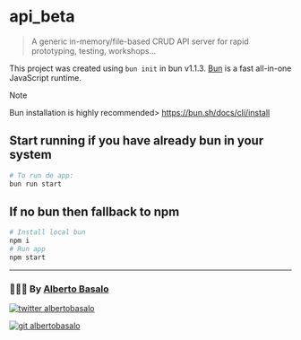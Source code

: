 # api_beta

> A generic in-memory/file-based CRUD API server for rapid prototyping, testing, workshops...

This project was created using `bun init` in bun v1.1.3. [Bun](https://bun.sh) is a fast all-in-one JavaScript runtime.

> [!NOTE]
> Bun installation is highly recommended>
> https://bun.sh/docs/cli/install

## Start running if you have already bun in your system

```bash
# To run de app:
bun run start
```

## If no bun then fallback to npm

```bash
# Install local bun
npm i
# Run app
npm start
```

---

<footer>
  <h3>🧑🏼‍💻 By <a href="https://albertobasalo.dev" target="blank">Alberto Basalo</a> </h3>
  <p>
    <a href="https://twitter.com/albertobasalo" target="blank">
      <img src="https://img.shields.io/twitter/follow/albertobasalo?logo=twitter&style=for-the-badge" alt="twitter albertobasalo" />
    </a>
  </p>
  <p>
    <a href="https://github.com/albertobasalo" target="blank">
      <img 
        src="https://img.shields.io/github/followers/albertobasalo?logo=github&label=profile albertobasalo&style=for-the-badge" alt="git albertobasalo" />
    </a>
  </p>
</footer>
